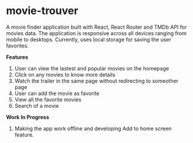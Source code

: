 # movie-trouver
A movie finder application built with React, React Router and TMDb API for movies data.
The application is responsive across all devices ranging from mobile to desktops.
Currently, uses local storage for saving the user favorites.

**Features**
1. User can view the lastest and popular movies on the homepage
2. Click on any movies to know more details
3. Watch the trailer in the same page without redirecting to someother page
4. User can add the movie as favorite
5. View all the favorite movies 
6. Search of a movie

**Work In Progress**
1. Making the app work offline and developing Add to home screen feature.
